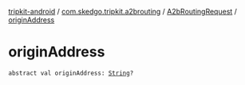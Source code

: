 [tripkit-android](../../index.md) / [com.skedgo.tripkit.a2brouting](../index.md) / [A2bRoutingRequest](index.md) / [originAddress](./origin-address.md)

# originAddress

`abstract val originAddress: `[`String`](https://kotlinlang.org/api/latest/jvm/stdlib/kotlin/-string/index.html)`?`